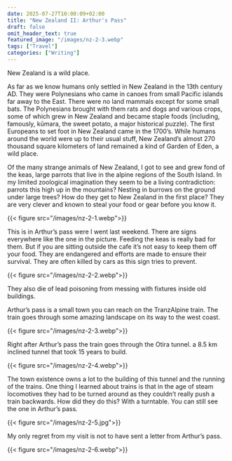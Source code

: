 ```yaml
---
date: 2025-07-27T10:00:09+02:00
title: "New Zealand II: Arthur's Pass"
draft: false
omit_header_text: true
featured_image: "/images/nz-2-3.webp"
tags: ["Travel"]
categories: ["Writing"]
---
```


New Zealand is a wild place.

As far as we know humans only settled in New Zealand in the 13th century AD. They were Polynesians who came in canoes from small Pacific islands far away to the East. There were no land mammals except for some small bats. The Polynesians brought with them rats and dogs and various crops, some of which grew in New Zealand and became staple foods (including, famously, kūmara, the sweet potato, a major historical puzzle). The first Europeans to set foot in New Zealand came in the 1700’s. While humans around the world were up to their usual stuff, New Zealand’s almost 270 thousand square kilometers of land remained a kind of Garden of Eden, a wild place.

Of the many strange animals of New Zealand, I got to see and grew fond of the keas, large parrots that live in the alpine regions of the South Island. In my limited zoological imagination they seem to be a living contradiction: parrots this high up in the mountains? Nesting in burrows on the ground under large trees? How do they get to New Zealand in the first place? They are very clever and known to steal your food or gear before you know it.

{{< figure src="/images/nz-2-1.webp">}}

This is in Arthur’s pass were I went last weekend. There are signs everywhere like the one in the picture. Feeding the keas is really bad for them. But if you are sitting outside the cafe it’s not easy to keep them off your food. They are endangered and efforts are made to ensure their survival. They are often killed by cars as this sign tries to prevent.

{{< figure src="/images/nz-2-2.webp">}}

They also die of lead poisoning from messing with fixtures inside old buildings.

Arthur’s pass is a small town you can reach on the TranzAlpine train. The train goes through some amazing landscape on its way to the west coast.

{{< figure src="/images/nz-2-3.webp">}}

Right after Arthur’s pass the train goes through the Otira tunnel. a 8.5 km inclined tunnel that took 15 years to build.

{{< figure src="/images/nz-2-4.webp">}}

The town existence owns a lot to the building of this tunnel and the running of the trains. One thing I learned about trains is that in the age of steam locomotives they had to be turned around as they couldn’t really push a train backwards. How did they do this? With a turntable. You can still see the one in Arthur’s pass.

{{< figure src="/images/nz-2-5.jpg">}}

My only regret from my visit is not to have sent a letter from Arthur’s pass.

{{< figure src="/images/nz-2-6.webp">}}
